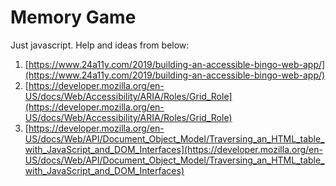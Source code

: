 # Memory Game

Just javascript.
Help and ideas from below:

 1. [https://www.24a11y.com/2019/building-an-accessible-bingo-web-app/](https://www.24a11y.com/2019/building-an-accessible-bingo-web-app/)
 2. [https://developer.mozilla.org/en-US/docs/Web/Accessibility/ARIA/Roles/Grid_Role](https://developer.mozilla.org/en-US/docs/Web/Accessibility/ARIA/Roles/Grid_Role)
 3. [https://developer.mozilla.org/en-US/docs/Web/API/Document_Object_Model/Traversing_an_HTML_table_with_JavaScript_and_DOM_Interfaces](https://developer.mozilla.org/en-US/docs/Web/API/Document_Object_Model/Traversing_an_HTML_table_with_JavaScript_and_DOM_Interfaces)
